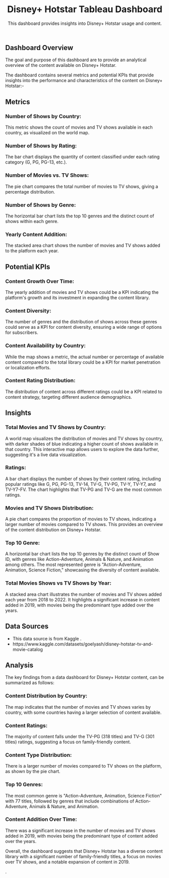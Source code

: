 <!DOCTYPE html>
<html lang="en">
<head>
    <meta charset="UTF-8">
    <meta name="viewport" content="width=device-width, initial-scale=1.0">
</head>
<body>
    <header>
        <h1>Disney+ Hotstar Tableau Dashboard</h1>
        <p>This dashboard provides insights into Disney+ Hotstar usage and content.</p>
    </header>
    <main>
        <h2>Dashboard Overview</h2>
        <p>The goal and purpose of this dashboard are to provide an analytical overview of the content available on Disney+ Hotstar.</p>
        <p>The dashboard contains several metrics and potential KPIs that provide insights into the performance and characteristics of the content on Disney+ Hotstar:-
          <h2>Metrics</h2>
        <h3>Number of Shows by Country:</h3>
        <p>This metric shows the count of movies and TV shows available in each country, as visualized on the world map.</p>
         <h3>Number of Shows by Rating:</h3>
        <p>The bar chart displays the quantity of content classified under each rating category (G, PG, PG-13, etc.).</p>
        <h3>Number of Movies vs. TV Shows:</h3>
        <p>The pie chart compares the total number of movies to TV shows, giving a percentage distribution.</p>
        <h3>Number of Shows by Genre:</h3>
        <p>The horizontal bar chart lists the top 10 genres and the distinct count of shows within each genre.</p>
        <h3>Yearly Content Addition:</h3>
        <p>The stacked area chart shows the number of movies and TV shows added to the platform each year.</p>
        <h2>Potential KPIs</h2>
        <h3>Content Growth Over Time:</h3>
        <p>The yearly addition of movies and TV shows could be a KPI indicating the platform's growth and its investment in expanding the content library.</p>
        <h3>Content Diversity:</h3>
        <p>The number of genres and the distribution of shows across these genres could serve as a KPI for content diversity, ensuring a wide range of options for subscribers.</p>
        <h3>Content Availability by Country:</h3>
        <p>While the map shows a metric, the actual number or percentage of available content compared to the total library could be a KPI for market penetration or localization efforts.</p>
        <h3>Content Rating Distribution:</h3>
        <p>The distribution of content across different ratings could be a KPI related to content strategy, targeting different audience demographics.</p>
        <h2>Insights</h2>
        <h3>Total Movies and TV Shows by Country:</h3>
        <p>A world map visualizes the distribution of movies and TV shows by country, with darker shades of blue indicating a higher count of shows available in that country. This interactive map allows users to explore the data further, suggesting it's a live data visualization.</p>
        
   <h3>Ratings:</h3>
        <p>A bar chart displays the number of shows by their content rating, including popular ratings like G, PG, PG-13, TV-14, TV-G, TV-PG, TV-Y, TV-Y7, and TV-Y7-FV. The chart highlights that TV-PG and TV-G are the most common ratings.</p>
        
  <h3>Movies and TV Shows Distribution:</h3>
    <p>A pie chart compares the proportion of movies to TV shows, indicating a larger number of movies compared to TV shows. This provides an overview of the content distribution on Disney+ Hotstar.</p>
        
   <h3>Top 10 Genre:</h3>
    <p>A horizontal bar chart lists the top 10 genres by the distinct count of Show ID, with genres like Action-Adventure, Animals & Nature, and Animation among others. The most represented genre is "Action-Adventure, Animation, Science Fiction," showcasing the diversity of content available.</p>
        
  <h3>Total Movies Shows vs TV Shows by Year:</h3>
   <p>A stacked area chart illustrates the number of movies and TV shows added each year from 2018 to 2022. It highlights a significant increase in content added in 2019, with movies being the predominant type added over the years.</p>
        
  <h2>Data Sources</h2>
        <ul>
            <li>This data source is from Kaggle .</li>
           <li>https://www.kaggle.com/datasets/goelyash/disney-hotstar-tv-and-movie-catalog</li>      
        </ul>
        
   <h2>Analysis</h2>
        <p>The key findings from a data dashboard for Disney+ Hotstar content, can be summarized as follows:</p>
        <h3>Content Distribution by Country:</h3>
        <p>The map indicates that the number of movies and TV shows varies by country, with some countries having a larger selection of content available.</p>
        <h3>Content Ratings:</h3>
        <p>The majority of content falls under the TV-PG (318 titles) and TV-G (301 titles) ratings, suggesting a focus on family-friendly content.</p>
        <h3>Content Type Distribution:</h3>
        <p>There is a larger number of movies compared to TV shows on the platform, as shown by the pie chart.</p>
        <h3>Top 10 Genres:</h3>
        <p>The most common genre is "Action-Adventure, Animation, Science Fiction" with 77 titles, followed by genres that include combinations of Action-Adventure, Animals & Nature, and Animation.</p>
        <h3>Content Addition Over Time:</h3>
        <p>There was a significant increase in the number of movies and TV shows added in 2019, with movies being the predominant type of content added over the years.</p>
       <p>Overall, the dashboard suggests that Disney+ Hotstar has a diverse content library with a significant number of family-friendly titles, a focus on movies over TV shows, and a notable expansion of content in 2019.</p>.
        
 </main>
    
</body>
</html>

